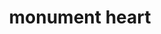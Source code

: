 ---
pid: LLP590
title: monument heart
location_transcription: 
zipcode: 
outside_phl: 
neighborhood: 
age: '11'
age_range: 6-13
instagram: 
image_file_name: LLP_590.jpg
proposal_transcription: People should love what they have
topic: Art,Uplifting,Love
topic_summary: 0, 0, 0
type: Mural,Sculpture Statue
keywords_other: 
credit: Zechariahkamara
image_labels: 
twitter: 
facebook: 
permalink: "/monuments/llp590/"
layout: item-page
---